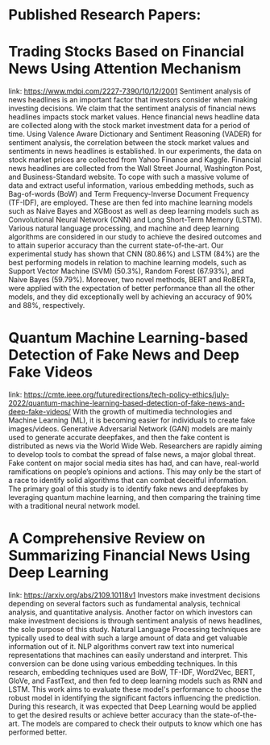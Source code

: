 # Published Research Papers:

# Trading Stocks Based on Financial News Using Attention Mechanism
link: https://www.mdpi.com/2227-7390/10/12/2001 
Sentiment analysis of news headlines is an important factor that investors consider when making investing decisions. We claim that the sentiment analysis of financial news headlines impacts stock market values. Hence financial news headline data are collected along with the stock market investment data for a period of time. Using Valence Aware Dictionary and Sentiment Reasoning (VADER) for sentiment analysis, the correlation between the stock market values and sentiments in news headlines is established. In our experiments, the data on stock market prices are collected from Yahoo Finance and Kaggle. Financial news headlines are collected from the Wall Street Journal, Washington Post, and Business-Standard website. To cope with such a massive volume of data and extract useful information, various embedding methods, such as Bag-of-words (BoW) and Term Frequency-Inverse Document Frequency (TF-IDF), are employed. These are then fed into machine learning models such as Naive Bayes and XGBoost as well as deep learning models such as Convolutional Neural Network (CNN) and Long Short-Term Memory (LSTM). Various natural language processing, and machine and deep learning algorithms are considered in our study to achieve the desired outcomes and to attain superior accuracy than the current state-of-the-art. Our experimental study has shown that CNN (80.86%) and LSTM (84%) are the best performing models in relation to machine learning models, such as Support Vector Machine (SVM) (50.3%), Random Forest (67.93%), and Naive Bayes (59.79%). Moreover, two novel methods, BERT and RoBERTa, were applied with the expectation of better performance than all the other models, and they did exceptionally well by achieving an accuracy of 90% and 88%, respectively.

# Quantum Machine Learning-based Detection of Fake News and Deep Fake Videos 
link: https://cmte.ieee.org/futuredirections/tech-policy-ethics/july-2022/quantum-machine-learning-based-detection-of-fake-news-and-deep-fake-videos/
With the growth of multimedia technologies and Machine Learning (ML), it is becoming easier for individuals to create fake images/videos. Generative Adversarial Network (GAN) models are mainly used to generate accurate deepfakes, and then the fake content is distributed as news via the World Wide Web. Researchers are rapidly aiming to develop tools to combat the spread of false news, a major global threat. Fake content on major social media sites has had, and can have, real-world ramifications on people’s opinions and actions. This may only be the start of a race to identify solid algorithms that can combat deceitful information. The primary goal of this study is to identify fake news and deepfakes by leveraging quantum machine learning, and then comparing the training time with a traditional neural network model.

# A Comprehensive Review on Summarizing Financial News Using Deep Learning
link: https://arxiv.org/abs/2109.10118v1
Investors make investment decisions depending on several factors such as fundamental analysis, technical analysis, and quantitative analysis. Another factor on which investors can make investment decisions is through sentiment analysis of news headlines, the sole purpose of this study. Natural Language Processing techniques are typically used to deal with such a large amount of data and get valuable information out of it. NLP algorithms convert raw text into numerical representations that machines can easily understand and interpret. This conversion can be done using various embedding techniques. In this research, embedding techniques used are BoW, TF-IDF, Word2Vec, BERT, GloVe, and FastText, and then fed to deep learning models such as RNN and LSTM. This work aims to evaluate these model's performance to choose the robust model in identifying the significant factors influencing the prediction. During this research, it was expected that Deep Learning would be applied to get the desired results or achieve better accuracy than the state-of-the-art. The models are compared to check their outputs to know which one has performed better.
